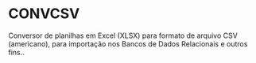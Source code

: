 # CONVCSV

Conversor de planilhas em Excel (XLSX) para formato de arquivo CSV (americano), para importação nos Bancos de Dados Relacionais e outros fins..
